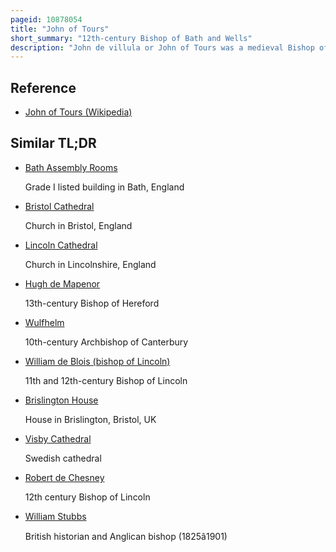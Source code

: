 ```yaml
---
pageid: 10878054
title: "John of Tours"
short_summary: "12th-century Bishop of Bath and Wells"
description: "John de villula or John of Tours was a medieval Bishop of Wells in England who moved the diocese to bath. He was a Native of Tours and was a Doctor before becoming Bishop of king William I of England. After his Consecration as Bishop he was either given or bought Bath abbey a rich Monastery and then moved the Headquarters of the Diocese from Wells to the Abbey. He rebuilt the Church at Bath, building a large Cathedral that no longer Survives. He gave his Cathedral a large Library and received the Right to run a Fair in Bath. Not noted for his Scholarship he died suddenly in 1122."
---
```


## Reference

- [John of Tours (Wikipedia)](https://en.wikipedia.org/?curid=10878054)

## Similar TL;DR

- [Bath Assembly Rooms](/tldr/en/bath-assembly-rooms)

  Grade I listed building in Bath, England

- [Bristol Cathedral](/tldr/en/bristol-cathedral)

  Church in Bristol, England

- [Lincoln Cathedral](/tldr/en/lincoln-cathedral)

  Church in Lincolnshire, England

- [Hugh de Mapenor](/tldr/en/hugh-de-mapenor)

  13th-century Bishop of Hereford

- [Wulfhelm](/tldr/en/wulfhelm)

  10th-century Archbishop of Canterbury

- [William de Blois (bishop of Lincoln)](/tldr/en/william-de-blois-bishop-of-lincoln)

  11th and 12th-century Bishop of Lincoln

- [Brislington House](/tldr/en/brislington-house)

  House in Brislington, Bristol, UK

- [Visby Cathedral](/tldr/en/visby-cathedral)

  Swedish cathedral

- [Robert de Chesney](/tldr/en/robert-de-chesney)

  12th century Bishop of Lincoln

- [William Stubbs](/tldr/en/william-stubbs)

  British historian and Anglican bishop (1825â1901)
